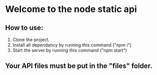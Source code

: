 # Welcome to the node static api

## How to use:
1. Clone the project.
2. Install all dependancy by running this command ("npm i")
3. Start the server by running this command ("npm start")


## Your API files must be put in the "files" folder.
